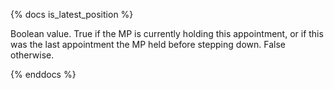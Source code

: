 {% docs is_latest_position %}

Boolean value. True if the MP is currently holding this appointment, or if this was the last appointment the MP held before stepping down. False otherwise.

{% enddocs %}
